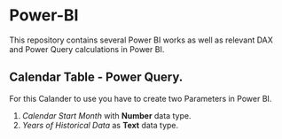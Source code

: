 # Power-BI
This repository contains several Power BI works as well as relevant DAX and Power Query calculations in Power BI.


## Calendar Table - Power Query.

For this Calander to use you have to create two Parameters in Power BI.

1. _Calendar Start Month_ with **Number** data type.
2. _Years of Historical Data_ as **Text** data type.
